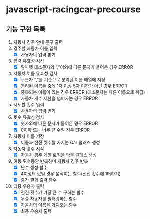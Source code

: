 # javascript-racingcar-precourse

## 기능 구현 목록

1. 자동차 경주 안내 문구 출력
2. 경주할 자동차 이름 입력
   - [x] 사용자의 입력 받기
3. 입력 유효성 검사
   - [x] 알파벳 대소문자와 “,”이외에 다른 문자가 들어온 경우 ERROR
4. 자동차 이름 유효성 검사
   - [x] 구분자 ","를 기준으로 분리된 이름 배열에 저장
   - [x] 분리된 이름들 중에 1자 이상 5자 이하가 아닌 경우 ERROR
   - [x] 중복되는 이름이 있는 경우 ERROR (대소문자는 다른 이름으로 취급)
   - [x] 자동차 개수 제한을 넘어가는 경우 ERROR
5. 시도할 횟수 입력
   - [x] 사용자의 입력 받기
6. 횟수 유효성 검사
   - [x] 숫자외에 다른 문자가 들어온 경우 ERROR
   - [x] 0이하 또는 너무 큰 수일 경우 ERROR
7. 자동차 이름 저장
   - [x] 이름과 전진 횟수를 가지는 Car 클래스 생성
8. 자동차 경주 시작
   - [x] 자동차 경주 게임 로직을 담을 클래스 생성
9. 이동 횟수동안 반복하며 자동차 경주 반복
   - [x] 난수 생성 함수
   - [x] 4이상의 값일 경우 움직이는 함수(전진 횟수에 1더하기)
   - [x] 중간 결과 출력 함수
10. 최종 우승자 출력
    - [x] 전진 횟수가 가장 큰 수 구하는 함수
    - [x] 우승 자동차를 필터링하는 함수
    - [x] 자동차의 이름을 가져오는 함수
    - [x] 최종 우승자 출력
